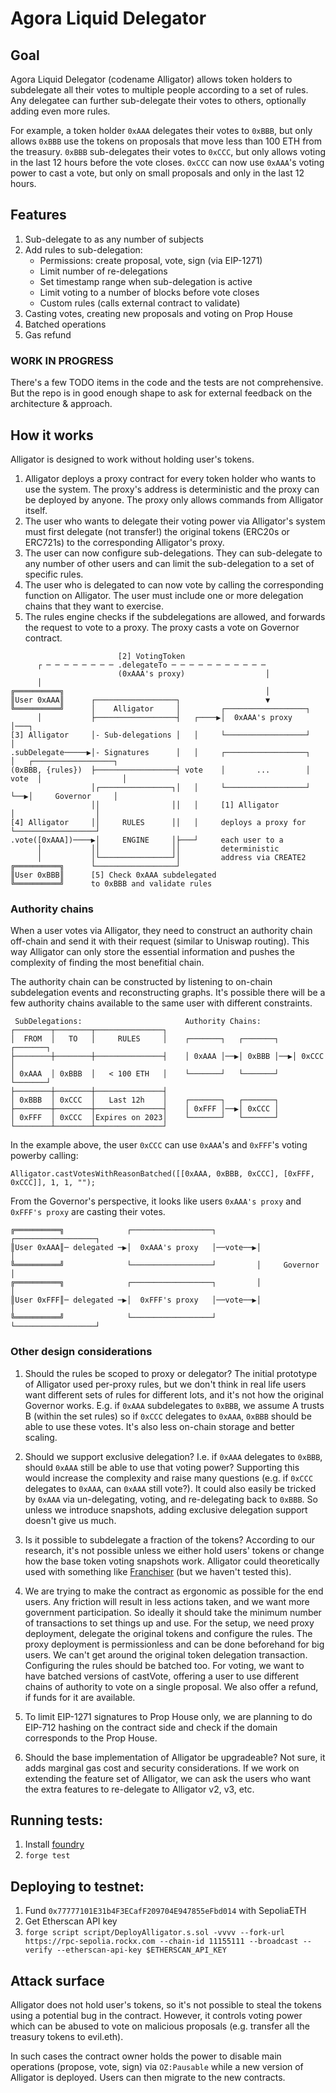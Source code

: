 # Agora Liquid Delegator

## Goal

Agora Liquid Delegator (codename Alligator) allows token holders to subdelegate all their votes to multiple people according to a set of rules. Any delegatee can further sub-delegate their votes to others, optionally adding even more rules.

For example, a token holder `0xAAA` delegates their votes to `0xBBB`, but only allows `0xBBB` use the tokens on proposals that move less than 100 ETH from the treasury. `0xBBB` sub-delegates their votes to `0xCCC`, but only allows voting in the last 12 hours before the vote closes. `0xCCC` can now use `0xAAA`'s voting power to cast a vote, but only on small proposals and only in the last 12 hours.

## Features

1. Sub-delegate to as any number of subjects
2. Add rules to sub-delegation:
   - Permissions: create proposal, vote, sign (via EIP-1271)
   - Limit number of re-delegations
   - Set timestamp range when sub-delegation is active
   - Limit voting to a number of blocks before vote closes
   - Custom rules (calls external contract to validate)
3. Casting votes, creating new proposals and voting on Prop House
4. Batched operations
5. Gas refund

### WORK IN PROGRESS

There's a few TODO items in the code and the tests are not comprehensive. But the repo is in good enough shape to ask for external feedback on the architecture & approach.

## How it works

Alligator is designed to work without holding user's tokens.

1. Alligator deploys a proxy contract for every token holder who wants to use the system. The proxy's address is deterministic and the proxy can be deployed by anyone. The proxy only allows commands from Alligator itself.
2. The user who wants to delegate their voting power via Alligator's system must first delegate (not transfer!) the original tokens (ERC20s or ERC721s) to the corresponding Alligator's proxy.
3. The user can now configure sub-delegations. They can sub-delegate to any number of other users and can limit the sub-delegation to a set of specific rules.
4. The user who is delegated to can now vote by calling the corresponding function on Alligator. The user must include one or more delegation chains that they want to exercise.
5. The rules engine checks if the subdelegations are allowed, and forwards the request to vote to a proxy. The proxy casts a vote on Governor contract.

```
                        [2] VotingToken
      ┌ ─ ─ ─ ─ ─ ─ ─ ─ .delegateTo ─ ─ ─ ─ ─ ─ ─ ─ ─ ─ ─
                        (0xAAA's proxy)                  │
      │
╔══════════╗                                             │
║User 0xAAA║      ┌──────────────────┐                   ▼
╚══════════╝      │    Alligator     │         ┌──────────────────┐
      │           ├──────────────────┤   ┌────▶│  0xAAA's proxy   │───┐
[3] Alligator     │- Sub-delegations │   │     └──────────────────┘   │
.subDelegate─────▶│- Signatures      │   │     ┌──────────────────┐   │   ┌──────────────────┐
(0xBBB, {rules})  ├──────────────────┤ vote    │       ...        │ vote  │                  │
                  │┌────────────────┐│   │     └──────────────────┘   └──▶│     Governor     │
                  ││                ││   │     [1] Alligator              │                  │
[4] Alligator     ││     RULES      ││   │     deploys a proxy for        └──────────────────┘
.vote([0xAAA])────▶│     ENGINE     │├───┘     each user to a
      │           ││                ││         deterministic
      │           │└────────────────┘│         address via CREATE2
╔══════════╗      └──────────────────┘
║User 0xBBB║      [5] Check 0xAAA subdelegated
╚══════════╝      to 0xBBB and validate rules
```

### Authority chains

When a user votes via Alligator, they need to construct an authority chain off-chain and send it with their request (similar to Uniswap routing). This way Alligator can only store the essential information and pushes the complexity of finding the most benefitial chain.

The authority chain can be constructed by listening to on-chain subdelegation events and reconstructing graphs. It's possible there will be a few authority chains available to the same user with different constraints.

```
 SubDelegations:                       Authority Chains:
┌────────┬────────┬───────────────┐
│  FROM  │   TO   │     RULES     │    ┌───────┐   ┌───────┐   ┌───────┐
├────────┼────────┼───────────────┤    │ 0xAAA │──▶│ 0xBBB │──▶│ 0xCCC │
│ 0xAAA  │ 0xBBB  │   < 100 ETH   │    └───────┘   └───────┘   └───────┘
├────────┼────────┼───────────────┤
│ 0xBBB  │ 0xCCC  │   Last 12h    │    ┌───────┐   ┌───────┐
├────────┼────────┼───────────────┤    │ 0xFFF │──▶│ 0xCCC │
│ 0xFFF  │ 0xCCC  │Expires on 2023│    └───────┘   └───────┘
└────────┴────────┴───────────────┘
```

In the example above, the user `0xCCC` can use `0xAAA`'s and `0xFFF`'s voting powerby calling:

```
Alligator.castVotesWithReasonBatched([[0xAAA, 0xBBB, 0xCCC], [0xFFF, 0xCCC]], 1, 1, "");
```

From the Governor's perspective, it looks like users `0xAAA's proxy` and `0xFFF's proxy` are casting their votes.

```
╔══════════╗              ┌──────────────────┐         ┌──────────────────┐
║User 0xAAA║─ delegated ─▶│  0xAAA's proxy   │──vote──▶│                  │
╚══════════╝              └──────────────────┘         │     Governor     │
╔══════════╗              ┌──────────────────┐         │                  │
║User 0xFFF║─ delegated ─▶│  0xFFF's proxy   │──vote──▶│                  │
╚══════════╝              └──────────────────┘         └──────────────────┘
```

### Other design considerations

1. Should the rules be scoped to proxy or delegator? The initial prototype of Alligator used per-proxy rules, but we don't think in real life users want different sets of rules for different lots, and it's not how the original Governor works. E.g. if `0xAAA` subdelegates to `0xBBB`, we assume A trusts B (within the set rules) so if `0xCCC` delegates to `0xAAA`, `0xBBB` should be able to use these votes. It's also less on-chain storage and better scaling.

2. Should we support exclusive delegation? I.e. if `0xAAA` delegates to `0xBBB`, should `0xAAA` still be able to use that voting power? Supporting this would increase the complexity and raise many questions (e.g. if `0xCCC` delegates to `0xAAA`, can `0xAAA` still vote?). It could also easily be tricked by `0xAAA` via un-delegating, voting, and re-delegating back to `0xBBB`. So unless we introduce snapshots, adding exclusive delegation support doesn't give us much.

3. Is it possible to subdelegate a fraction of the tokens? According to our research, it's not possible unless we either hold users' tokens or change how the base token voting snapshots work. Alligator could theoretically used with something like [Franchiser](https://github.com/NoahZinsmeister/franchiser) (but we haven't tested this).

4. We are trying to make the contract as ergonomic as possible for the end users. Any friction will result in less actions taken, and we want more government participation. So ideally it should take the minimum number of transactions to set things up and use. For the setup, we need proxy deployment, delegate the original tokens and configure the rules. The proxy deployment is permissionless and can be done beforehand for big users. We can't get around the original token delegation transaction. Configuring the rules should be batched too. For voting, we want to have batched versions of castVote, offering a user to use different chains of authority to vote on a single proposal. We also offer a refund, if funds for it are available.

5. To limit EIP-1271 signatures to Prop House only, we are planning to do EIP-712 hashing on the contract side and check if the domain corresponds to the Prop House.

6. Should the base implementation of Alligator be upgradeable? Not sure, it adds marginal gas cost and security considerations. If we work on extending the feature set of Alligator, we can ask the users who want the extra features to re-delegate to Alligator v2, v3, etc.

## Running tests:

1. Install [foundry](https://book.getfoundry.sh/getting-started/installation)
2. `forge test`

## Deploying to testnet:

1. Fund `0x77777101E31b4F3ECafF209704E947855eFbd014` with SepoliaETH
2. Get Etherscan API key
3. `forge script script/DeployAlligator.s.sol -vvvv --fork-url https://rpc-sepolia.rockx.com --chain-id 11155111 --broadcast --verify --etherscan-api-key $ETHERSCAN_API_KEY`

## Attack surface

Alligator does not hold user's tokens, so it's not possible to steal the tokens using a potential bug in the contract. However, it controls voting power which can be abused to vote on malicious proposals (e.g. transfer all the treasury tokens to evil.eth).

In such cases the contract owner holds the power to disable main operations (propose, vote, sign) via `OZ:Pausable` while a new version of Alligator is deployed. Users can then migrate to the new contracts.